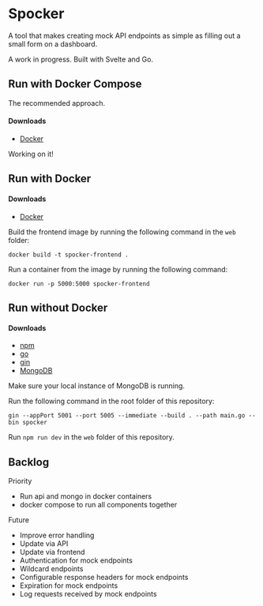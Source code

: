 # Spocker

A tool that makes creating mock API endpoints as simple as filling out a small form on a dashboard.

A work in progress. Built with Svelte and Go.

## Run with Docker Compose

The recommended approach.

#### Downloads
- [Docker](https://docs.docker.com/get-docker/)

Working on it!

## Run with Docker

#### Downloads
- [Docker](https://docs.docker.com/get-docker/)

Build the frontend image by running the following command in the `web` folder:

```
docker build -t spocker-frontend .
```

Run a container from the image by running the following command:

```
docker run -p 5000:5000 spocker-frontend
```

## Run without Docker

#### Downloads

- [npm](https://docs.npmjs.com/downloading-and-installing-node-js-and-npm)
- [go](https://go.dev/doc/install)
- [gin](https://github.com/gin-gonic/gin#installation)
- [MongoDB](https://docs.mongodb.com/manual/installation/)

Make sure your local instance of MongoDB is running.

Run the following command in the root folder of this repository:

```
gin --appPort 5001 --port 5005 --immediate --build . --path main.go --bin spocker
```

Run `npm run dev` in the `web` folder of this repository.

## Backlog

Priority

- Run api and mongo in docker containers
- docker compose to run all components together

Future

- Improve error handling
- Update via API
- Update via frontend
- Authentication for mock endpoints
- Wildcard endpoints
- Configurable response headers for mock endpoints
- Expiration for mock endpoints
- Log requests received by mock endpoints